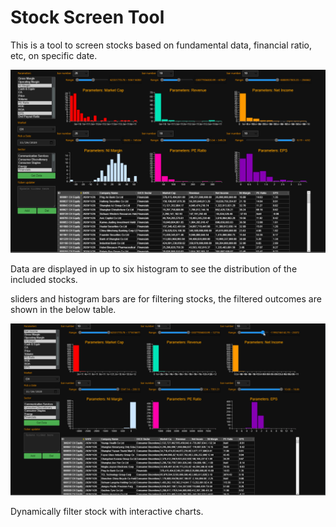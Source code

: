 # Stock Screen Tool

This is a tool to screen stocks based on fundamental data, financial ratio, etc, on specific date.

![interface](/Stock%20Screen/images/interface.PNG)

Data are displayed in up to six histogram to see the distribution of the included stocks.

sliders and histogram bars are for filtering stocks, the filtered outcomes are shown in the below table.

![interface](/Stock%20Screen/images/filter_data.gif)

Dynamically filter stock with interactive charts. 